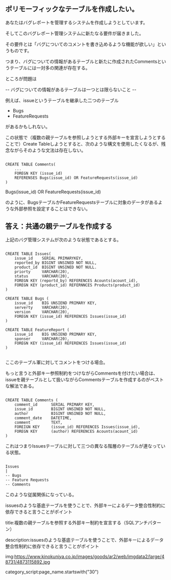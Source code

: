 
## ポリモーフィックなテーブルを作成したい。

あなたはバグレポートを管理するシステムを作成しようとしています。

そしてこのバグレポート管理システムに新たなる要件が届きました。

その要件とは「バグについてのコメントを書き込めるような機能が欲しい」というものです。

つまり、バグについての情報があるテーブルと新たに作成されたCommentsというテーブルには一対多の関連が存在する。

ところが問題は

-- バグについての情報があるテーブルは一つとは限らないこと --

例えば、issueというテーブルを継承した二つのテーブル

- Bugs
- FeatureRequests

があるかもしれない。

この状態で（複数の親テーブルを参照しようとする外部キーを宣言しようとすることで）Create Tableしようとすると、次のような構文を使用したくなるが、残念ながらそのような文法は存在しない。

<pre><code>
CREATE TABLE Comments(
    ...
    FOREGN KEY (issue_id) 
    REFERENSES Bugs(issue_id) OR FeatureRequests(issue_id)
)
</code></pre>

Bugs(issue_id) OR FeatureRequests(issue_id)

のように、BugsテーブルかFeatureRequestsテーブルに対象のデータがあるような外部参照を設定することはできない。




## 答え：共通の親テーブルを作成する

上記のバグ管理システムが次のような状態であるとする。

<pre><code>
CREATE TABLE Issues(
    issue_id    SERIAL PRIMARYKEY,
    reported_by BIGINT UNSINED NOT NULL,
    product_id  BIGINT UNSINED NOT NULL.
    priorty     VARCHAR(20),
    status      VARCHAR(20),
    FOREGN KEY (reportd_by) REFERENCES Acounts(acount_id),
    FOREGN KEY (product_id) REFERNNCES Products(product_id)
)

CREATE TABLE Bugs (
    issue_id    BIG UNSIEND PRIMARY KEY,
    serverty    VARCHAR(20),
    version     VARCHAR(20),
    FOREGN KEY (issue_id) REFERENCES Issues(issue_id)
)

CREATE TABLE FeatureReport (
    issue_id    BIG UNSIEND PRIMARY KEY,
    sponser     VARCHAR(20),
    FOREGN KEY (issue_id) REFERENCES Issues(issue_id)
)

</code></pre>

ここのテーブル軍に対してコメントをつける場合。

もっと言うと外部キー参照制約をつけながらCommentsを付けたい場合は、issueを親テーブルとして扱いながらCommentsテーブルを作成するのがベストな解法である。

<pre><code>
CREATE TABLE Comments (
    comment_id      SERIAL PRIMARY KEY,
    issue_id        BIGINT UNSINED NOT NULL,
    author          BIGINT UNSINED NOT NULL,
    comment_date    DATETIME,
    comment         TEXT,
    FOREIGN KEY     (issue_id) REFERENCES Issues(issue_id),
    FOREGN KEY      (author) REFERENCES Acounts(acount_id)
)
</code></pre>

これはつまりIssuesテーブルに対して三つの異なる階層のテーブルが連なっている状態。

<pre><code>
Issues
|
-- Bugs
-- Feature Requests
-- Comments
</code></pre>

このような従属関係になっている。

issuesのような基底テーブルを使うことで、外部キーによるデータ整合性制約に依存できると言うことがポイント




















title:複数の親テーブルを参照する外部キー制約を宣言する（SQLアンチパターン）

description:issuesのような基底テーブルを使うことで、外部キーによるデータ整合性制約に依存できると言うことがポイント

img:https://www.kinokuniya.co.jp/images/goods/ar2/web/imgdata2/large/48731/4873115892.jpg

category_script:page_name.startswith("30")



